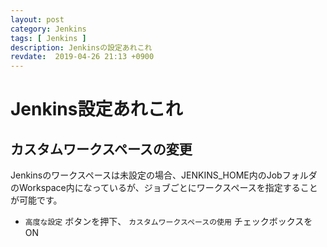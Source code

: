 ```yaml
---
layout: post
category: Jenkins
tags: [ Jenkins ]
description: Jenkinsの設定あれこれ
revdate:  2019-04-26 21:13 +0900
---
```

# Jenkins設定あれこれ



## カスタムワークスペースの変更

Jenkinsのワークスペースは未設定の場合、JENKINS_HOME内のJobフォルダのWorkspace内になっているが、ジョブごとにワークスペースを指定することが可能です。


* `高度な設定` ボタンを押下、 `カスタムワークスペースの使用` チェックボックスをON
